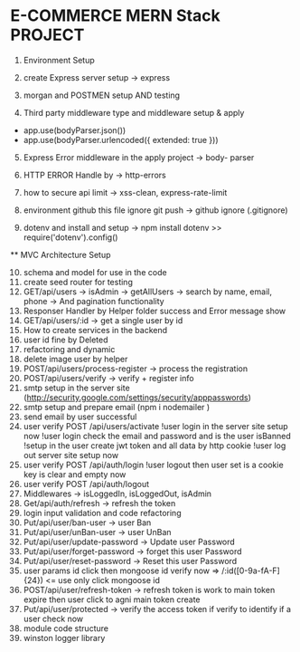 # E-COMMERCE MERN Stack PROJECT

1. Environment Setup

2. create Express server setup -> express

3. morgan and POSTMEN setup AND testing
4. Third party middleware type and middleware setup & apply

- app.use(bodyParser.json())
- app.use(bodyParser.urlencoded({ extended: true }))

5. Express Error middleware in the apply project -> body- parser

6. HTTP ERROR Handle by -> http-errors

7. how to secure api limit -> xss-clean, express-rate-limit

8. environment github this file ignore git push -> github ignore (.gitignore)

9. dotenv and install and setup -> npm install dotenv >> require('dotenv').config()

\*\* MVC Architecture Setup

10. schema and model for use in the code
11. create seed router for testing
12. GET/api/users -> isAdmin -> getAllUsers -> search by name, email, phone -> And pagination functionality
13. Responser Handler by Helper folder success and Error message show
14. GET/api/users/:id -> get a single user by id
15. How to create services in the backend
16. user id fine by Deleted
17. refactoring and dynamic
18. delete image user by helper
19. POST/api/users/process-register -> process the registration
20. POST/api/users/verify -> verify + register info
21. smtp setup in the server site
    (http://security.google.com/settings/security/apppasswords)
22. smtp setup and prepare email (npm i nodemailer )
23. send email by user successful
24. user verify POST /api/users/activate
    !user login in the server site setup now
    !user login check the email and password and is the user isBanned
    !setup in the user create jwt token and all data by http cookie
    !user log out server site setup now
25. user verify POST /api/auth/login
    !user logout then user set is a cookie key is clear and empty now
26. user verify POST /api/auth/logout
27. Middlewares -> isLoggedIn, isLoggedOut, isAdmin
28. Get/api/auth/refresh -> refresh the token
29. login input validation and code refactoring
30. Put/api/user/ban-user -> user Ban
31. Put/api/user/unBan-user -> user UnBan
32. Put/api/user/update-password -> Update user Password
33. Put/api/user/forget-password -> forget this user Password
34. Put/api/user/reset-password -> Reset this user Password
35. user params id click then mongoose id verify now => /:id([0-9a-fA-F]{24}) <= use only click mongoose id
36. POST/api/user/refresh-token -> refresh token is work to main token expire then user click to agni main token create
37. Put/api/user/protected -> verify the access token if verify to identify if a user check now
38. module code structure
39. winston logger library
